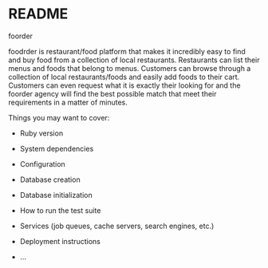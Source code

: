 # README

foorder

foodrder is restaurant/food platform that makes it incredibly easy to find and buy food from a collection of local restaurants. Restaurants can list
their menus and foods that belong to menus. Customers can browse through a collection of local restaurants/foods and easily add foods to their cart. 
Customers can even request what it is exactly their looking for and the foorder agency will find the best possible match that meet their requirements
in a matter of minutes.

Things you may want to cover:

* Ruby version

* System dependencies

* Configuration

* Database creation

* Database initialization

* How to run the test suite

* Services (job queues, cache servers, search engines, etc.)

* Deployment instructions

* ...
